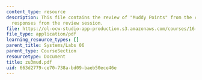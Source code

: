 ```yaml
---
content_type: resource
description: This file contains the review of "Muddy Points" from the course and student
  responses from the review session.
file: https://ol-ocw-studio-app-production.s3.amazonaws.com/courses/16-01-unified-engineering-i-ii-iii-iv-fall-2005-spring-2006/663d2779ce70738abd09baeb50ece46e_zu3mud.pdf
file_type: application/pdf
learning_resource_types: []
parent_title: Systems/Labs 06
parent_type: CourseSection
resourcetype: Document
title: zu3mud.pdf
uid: 663d2779-ce70-738a-bd09-baeb50ece46e
---
```

